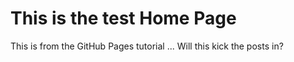 # This is the test Home Page

This is from the GitHub Pages tutorial ...
Will this kick the posts in?
